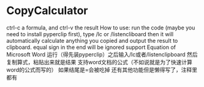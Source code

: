 # CopyCalculator
ctrl-c a formula, and ctrl-v the result
How to use: run the code (maybe you need to install pyperclip first), type /lc or /listencliboard
then it will automatically calculate anything you copied and output the result to clipboard.
equal sign in the end will be ignored
support Equation of Microsoft Word
运行（得先装pyperclip）之后输入/lc或者/listenclipboard
然后复制算式，粘贴出来就是结果
支持word文档的公式（不如说就是为了快速计算word的公式而写的）
如果结尾是=会被吃掉
还有其他功能但是懒得写了，注释里都有
